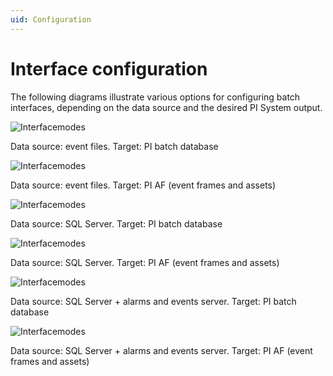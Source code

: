 ```yaml
---
uid: Configuration
---
```


# Interface configuration

The following diagrams illustrate various options for configuring batch interfaces, depending on the data source and the desired PI System output.

![Interfacemodes](../images/EventfilestargetPIBatchDB.png)

Data source: event files. Target: PI batch database

![Interfacemodes](../images/EventfilestargetPIAF.png)

Data source: event files. Target: PI AF (event frames and assets)

![Interfacemodes](../images/SQLservertargetsPIBatchDB.png)

Data source: SQL Server. Target: PI batch database

![Interfacemodes](../images/SQLservertargetsPIAF.png)

Data source: SQL Server. Target: PI AF (event frames and assets)

![Interfacemodes](../images/SQLserverAlarmsandEventstargetsPIBatchDB.png)

Data source: SQL Server + alarms and events server. Target: PI batch database

![Interfacemodes](../images/SQLserverAlarmsandEventstargetsPIAF.png)

Data source: SQL Server + alarms and events server. Target: PI AF (event frames and assets)
